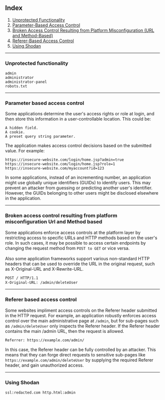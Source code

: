 ## Index

1. [Unprotected Functionality](#Unprotected-functionality)
2. [Parameter-Based Access Control](#Parameter-based-access-control)
3. [Broken Access Control Resulting from Platform Misconfiguration (URL and Method-Based)](#Broken-access-control-resulting-from-platform-misconfiguration-Url-and-Method-based)
4. [Referer-Based Access Control](#Referer-based-access-control)
5. [Using Shodan](#Using-Shodan)

---

### Unprotected functionality

    admin
    administrator
    administrator-panel
    robots.txt
___
### Parameter based access control 
Some applications determine the user's access rights or role at login, and then store this information in a user-controllable location. This could be:

    A hidden field.
    A cookie.
    A preset query string parameter.

The application makes access control decisions based on the submitted value. For example:
```
https://insecure-website.com/login/home.jsp?admin=true
https://insecure-website.com/login/home.jsp?role=1
https://insecure-website.com/myaccount?id=123
```
In some applications, instead of an incrementing number, an application might use globally unique identifiers (GUIDs) to identify users. This may prevent an attacker from guessing or predicting another user's identifier.
However, the GUIDs belonging to other users might be disclosed elsewhere in the application.
___
### Broken access control resulting from platform misconfiguration Url and Method based
Some applications enforce access controls at the platform layer by restricting access to specific URLs and HTTP methods based on the user's role. In such cases, it may be possible to access certain endpoints by changing the request method from `POST to GET` or vice versa.<br>
<br>
Also some application frameworks support various non-standard HTTP headers that can be used to override the URL in the original request, such as X-Original-URL and X-Rewrite-URL.
```txt
POST / HTTP/1.1
X-Original-URL: /admin/deleteUser
```
___
### Referer based access control
Some websites impliment access controls on the Referer header submitted in the HTTP request. For example, an application robustly enforces access control over the main administrative page at `/admin`, but for sub-pages such as `/admin/deleteUser` only inspects the Referer header. If the Referer header contains the main /admin URL, then the request is allowed.
<br>
```txt
Referrer: https://example.com/admin/
```
In this case, the Referer header can be fully controlled by an attacker. This means that they can forge direct requests to sensitive sub-pages like `https://example.com/admin/deleteUser` by supplying the required Referer header, and gain unauthorized access.
___
### Using Shodan
```txt
ssl:redacted.com http.html:admin
```
